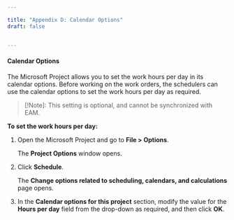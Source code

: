 ```yaml
---

title: "Appendix D: Calendar Options"
draft: false


---
```

#### Calendar Options

The Microsoft Project allows you to set the work hours per day in its calendar options. Before working on the work orders, the schedulers can use the calendar options to set the work hours per day as required.

  >[!Note]: This setting is optional, and cannot be synchronized with EAM.

**To set the work hours per day:**

  1. Open the Microsoft Project and go to **File > Options**.

      The **Project Options** window opens.

  2. Click **Schedule**.

      The **Change options related to scheduling, calendars, and calculations** page
opens.

  3. In the **Calendar options for this project** section, modify the value for the **Hours per day** field from the drop-down as required, and then click **OK**.

